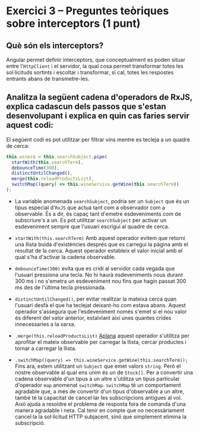 # Exercici 3 – Preguntes teòriques sobre interceptors (1 punt)

## Què són els interceptors?

Angular permet definir interceptors, que conceptualment es poden situar entre l'`HttpClient` i el servidor, la qual cosa permet transformar totes les sol·licituds sortints i escoltar i transformar, si cal, totes les respostes entrants abans de transmetre-les.

## Analitza la següent cadena d'operadors de RxJS, explica cadascun dels passos que s'estan desenvolupant i explica en quin cas faries servir aquest codi:

El següent codi es pot utilitzar per filtrar vins mentre es tecleja a un quadre de cerca:

```TypeScript
this.wines$ = this.searchSubject.pipe(
  startWith(this.searchTerm),
  debounceTime(300),
  distinctUntilChanged(),
  merge(this.reloadProductsList),
  switchMap((query) => this.wineService.getWine(this.searchTerm))
);
```

- La variable anomenada `searchSubject`, podria ser un `Subject` que és un tipus especial d'`RxJS` que actua tant com a observador com a observable. És a dir, és capaç tant d'emetre esdeveniments com de subscriure's a un. Es pot utilitzar  `searchSubject` per activar un esdeveniment sempre que l'usuari escrigui al quadre de cerca.

- `startWith(this.searchTerm)` Amb aquest operador evitem que retorni una llista buida d'existències després que es carregui la pàgina amb el resultat de la cerca. Aquest operador estableix el valor inicial amb el qual s'ha d'activar la cadena observable.

- `debounceTime(300)` evita que es cridi al servidor cada vegada que l'usuari pressiona una tecla. No hi haurà esdeveniments nous durant 300 ms i no s'emetra un esdeveniment nou fins que hagin passat 300 ms des de l'última tecla pressionada.

- `distinctUntilChanged()`, per evitar realitzar la mateixa cerca quan l'usuari desfà el que ha teclejat deixant-ho com estava abans. Aquest operador s'assegura que l'esdeveniment només s'emet si el nou valor és diferent del valor anterior, estalviant així unes quantes crides innecessaries a la xarxa.

- `.merge(this.reloadProductsList)` [Aplana](https://rxjs.dev/api/index/function/merge) aquest operador s'utilitza per aprofitar el mateix observable per carregar la llista, cercar productes i tornar a carregar la llista.

- `.switchMap((query) => this.wineService.getWine(this.searchTerm));` Fins ara, estem utilitzant un `Subject` que emet valors `string`. Però el nostre observable al qual ens unim és un de `Stock[]`. Per a convertir una cadena observable d'un tipus a un altre s'utilitza un tipus particular d'operador `map` anomenat `switchMap`. `switchMap` té un comportament agradable que, a més de convertir d'un tipus d'observable a un altre, també té la capacitat de cancel·lar les subscripcions antigues al vol. Això ajuda a resoldre el problema de resposta fora de comanda d'una manera agradable i neta. Cal tenir en compte que no necessàriament cancel·la la sol·licitud HTTP subjacent, sinó que simplement elimina la subscripció.